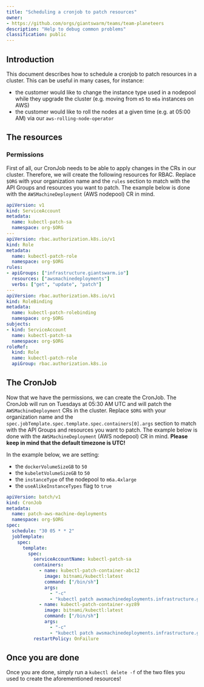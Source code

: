 ```yaml
---
title: "Scheduling a cronjob to patch resources"
owner:
- https://github.com/orgs/giantswarm/teams/team-planeteers
description: "Help to debug common problems"
classification: public
---
```


## Introduction

This document describes how to schedule a cronjob to patch resources in a cluster. This can be useful in many cases, for instance:

- the customer would like to change the instance type used in a nodepool while they upgrade the cluster (e.g. moving from `m5` to `m6a` instances on AWS)
- the customer would like to roll the nodes at a given time (e.g. at 05:00 AM) via our `aws-rolling-node-operator`

## The resources

### Permissions

First of all, our CronJob needs to be able to apply changes in the CRs in our cluster. Therefore, we will create the following resources for RBAC. Replace `$ORG` with your organization name and the `rules` section to match with the API Groups and resources you want to patch. The example below is done with the `AWSMachineDeployment` (AWS nodepool) CR in mind.

```yaml
apiVersion: v1
kind: ServiceAccount
metadata:
  name: kubectl-patch-sa
  namespace: org-$ORG
---
apiVersion: rbac.authorization.k8s.io/v1
kind: Role
metadata:
  name: kubectl-patch-role
  namespace: org-$ORG
rules:
- apiGroups: ["infrastructure.giantswarm.io"]
  resources: ["awsmachinedeployments"]
  verbs: ["get", "update", "patch"]
---
apiVersion: rbac.authorization.k8s.io/v1
kind: RoleBinding
metadata:
  name: kubectl-patch-rolebinding
  namespace: org-$ORG
subjects:
- kind: ServiceAccount
  name: kubectl-patch-sa
  namespace: org-$ORG
roleRef:
  kind: Role
  name: kubectl-patch-role
  apiGroup: rbac.authorization.k8s.io
```

## The CronJob

Now that we have the permissions, we can create the CronJob. The CronJob will run on Tuesdays at 05:30 AM UTC and will patch the `AWSMachineDeployment` CRs in the cluster. Replace `$ORG` with your organization name and the `spec.jobTemplate.spec.template.spec.containers[0].args` section to match with the API Groups and resources you want to patch. The example below is done with the `AWSMachineDeployment` (AWS nodepool) CR in mind. **Please keep in mind that the default timezone is UTC!**

In the example below, we are setting:
- the `dockerVolumeSizeGB` to `50`
- the `kubeletVolumeSizeGB` to `50`
- the `instanceType` of the nodepool to `m6a.4xlarge`
- the `useAlikeInstanceTypes` flag to `true`

```yaml
apiVersion: batch/v1
kind: CronJob
metadata:
  name: patch-aws-machine-deployments
  namespace: org-$ORG
spec:
  schedule: "30 05 * * 2"
  jobTemplate:
    spec:
      template:
        spec:
          serviceAccountName: kubectl-patch-sa
          containers:
            - name: kubectl-patch-container-abc12
              image: bitnami/kubectl:latest
              command: ["/bin/sh"]
              args:
                - "-c"
                - "kubectl patch awsmachinedeployments.infrastructure.giantswarm.io abc12 -n org-$ORG --type='json' -p='[{\"op\": \"replace\", \"path\": \"/spec/nodePool/machine/dockerVolumeSizeGB\", \"value\": 50}, {\"op\": \"replace\", \"path\": \"/spec/nodePool/machine/kubeletVolumeSizeGB\", \"value\": 50}, {\"op\": \"replace\", \"path\": \"/spec/provider/worker/instanceType\", \"value\": \"m6a.4xlarge\"}, {\"op\": \"replace\", \"path\": \"/spec/provider/worker/useAlikeInstanceTypes\", \"value\": true}]'"
            - name: kubectl-patch-container-xyz89
              image: bitnami/kubectl:latest
              command: ["/bin/sh"]
              args:
                - "-c"
                - "kubectl patch awsmachinedeployments.infrastructure.giantswarm.io xyz89 -n org-$ORG --type='json' -p='[{\"op\": \"replace\", \"path\": \"/spec/nodePool/machine/dockerVolumeSizeGB\", \"value\": 50}, {\"op\": \"replace\", \"path\": \"/spec/nodePool/machine/kubeletVolumeSizeGB\", \"value\": 50}, {\"op\": \"replace\", \"path\": \"/spec/provider/worker/instanceType\", \"value\": \"m6a.4xlarge\"}, {\"op\": \"replace\", \"path\": \"/spec/provider/worker/useAlikeInstanceTypes\", \"value\": true}]'"
          restartPolicy: OnFailure
```

## Once you are done

Once you are done, simply run a `kubectl delete -f` of the two files you used to create the aforementioned resources!